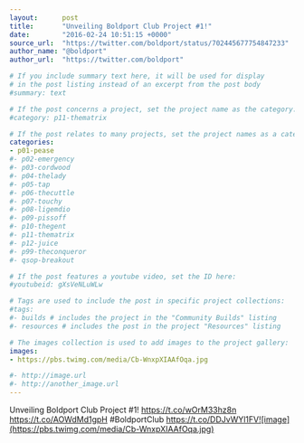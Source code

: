 ```yaml
---
layout:      post
title:       "Unveiling Boldport Club Project #1!"
date:        "2016-02-24 10:51:15 +0000"
source_url:  "https://twitter.com/boldport/status/702445677754847233"
author_name: "@boldport"
author_url:  "https://twitter.com/boldport"

# If you include summary text here, it will be used for display
# in the post listing instead of an excerpt from the post body
#summary: text

# If the post concerns a project, set the project name as the category:
#category: p11-thematrix

# If the post relates to many projects, set the project names as a categories array:
categories:
- p01-pease
#- p02-emergency
#- p03-cordwood
#- p04-thelady
#- p05-tap
#- p06-thecuttle
#- p07-touchy
#- p08-ligemdio
#- p09-pissoff
#- p10-thegent
#- p11-thematrix
#- p12-juice
#- p99-theconqueror
#- qsop-breakout

# If the post features a youtube video, set the ID here:
#youtubeid: gXsVeNLuWLw

# Tags are used to include the post in specific project collections:
#tags:
#- builds # includes the project in the "Community Builds" listing
#- resources # includes the post in the project "Resources" listing

# The images collection is used to add images to the project gallery:
images:
- https://pbs.twimg.com/media/Cb-WnxpXIAAfOqa.jpg

#- http://image.url
#- http://another_image.url
---
```


Unveiling Boldport Club Project #1! https://t.co/wOrM33hz8n https://t.co/AOWdMd1gpH #BoldportClub https://t.co/DDJvWYl1FV![image](https://pbs.twimg.com/media/Cb-WnxpXIAAfOqa.jpg)


